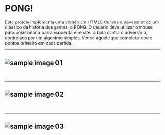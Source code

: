 # PONG!
Este projeto implementa uma versão em HTML5 Canvas e Javascript de um clássico da história dos games, o PONG. O usuário deve utilizar o mouse para posicionar a barra esquerda e rebater a bola contra o adversário, controlado por um algoritmo simples. Vence aquele que completar cinco pontos primeiro em cada partida.

---
![sample image 01](https://github.com/yurialeksndr/pong-javascript/blob/master/sampleimages/sample01.jpg)
---

<br />

---
![sample image 02](https://github.com/yurialeksndr/pong-javascript/blob/master/sampleimages/sample02.jpg)
---

<br />

---
![sample image 03](https://github.com/yurialeksndr/pong-javascript/blob/master/sampleimages/sample03.jpg)
---